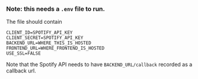 ### Note: this needs a ```.env``` file to run.

The file should contain 
```
CLIENT_ID=SPOTIFY_API_KEY
CLIENT_SECRET=SPOTIFY_API_KEY
BACKEND_URL=WHERE_THIS_IS_HOSTED
FRONTEND_URL=WHERE_FRONTEND_IS_HOSTED
USE_SSL=FALSE
```

Note that the Spotify API needs to have ```BACKEND_URL/callback``` recorded as a callback url.